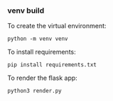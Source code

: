 ### venv build
To create the virtual environment:
```
python -m venv venv
```
To install requirements:
```
pip install requirements.txt
```

To render the flask app:
```
python3 render.py
```
